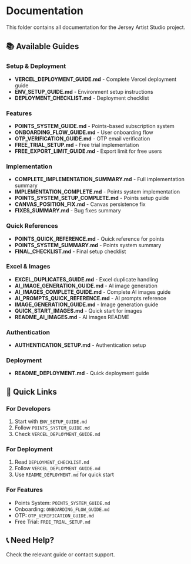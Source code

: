 # Documentation

This folder contains all documentation for the Jersey Artist Studio project.

## 📚 Available Guides

### Setup & Deployment
- **VERCEL_DEPLOYMENT_GUIDE.md** - Complete Vercel deployment guide
- **ENV_SETUP_GUIDE.md** - Environment setup instructions
- **DEPLOYMENT_CHECKLIST.md** - Deployment checklist

### Features
- **POINTS_SYSTEM_GUIDE.md** - Points-based subscription system
- **ONBOARDING_FLOW_GUIDE.md** - User onboarding flow
- **OTP_VERIFICATION_GUIDE.md** - OTP email verification
- **FREE_TRIAL_SETUP.md** - Free trial implementation
- **FREE_EXPORT_LIMIT_GUIDE.md** - Export limit for free users

### Implementation
- **COMPLETE_IMPLEMENTATION_SUMMARY.md** - Full implementation summary
- **IMPLEMENTATION_COMPLETE.md** - Points system implementation
- **POINTS_SYSTEM_SETUP_COMPLETE.md** - Points setup guide
- **CANVAS_POSITION_FIX.md** - Canvas persistence fix
- **FIXES_SUMMARY.md** - Bug fixes summary

### Quick References
- **POINTS_QUICK_REFERENCE.md** - Quick reference for points
- **POINTS_SYSTEM_SUMMARY.md** - Points system summary
- **FINAL_CHECKLIST.md** - Final setup checklist

### Excel & Images
- **EXCEL_DUPLICATES_GUIDE.md** - Excel duplicate handling
- **AI_IMAGE_GENERATION_GUIDE.md** - AI image generation
- **AI_IMAGES_COMPLETE_GUIDE.md** - Complete AI images guide
- **AI_PROMPTS_QUICK_REFERENCE.md** - AI prompts reference
- **IMAGE_GENERATION_GUIDE.md** - Image generation guide
- **QUICK_START_IMAGES.md** - Quick start for images
- **README_AI_IMAGES.md** - AI images README

### Authentication
- **AUTHENTICATION_SETUP.md** - Authentication setup

### Deployment
- **README_DEPLOYMENT.md** - Quick deployment guide

## 🎯 Quick Links

### For Developers
1. Start with `ENV_SETUP_GUIDE.md`
2. Follow `POINTS_SYSTEM_GUIDE.md`
3. Check `VERCEL_DEPLOYMENT_GUIDE.md`

### For Deployment
1. Read `DEPLOYMENT_CHECKLIST.md`
2. Follow `VERCEL_DEPLOYMENT_GUIDE.md`
3. Use `README_DEPLOYMENT.md` for quick start

### For Features
- Points System: `POINTS_SYSTEM_GUIDE.md`
- Onboarding: `ONBOARDING_FLOW_GUIDE.md`
- OTP: `OTP_VERIFICATION_GUIDE.md`
- Free Trial: `FREE_TRIAL_SETUP.md`

## 📞 Need Help?

Check the relevant guide or contact support.

